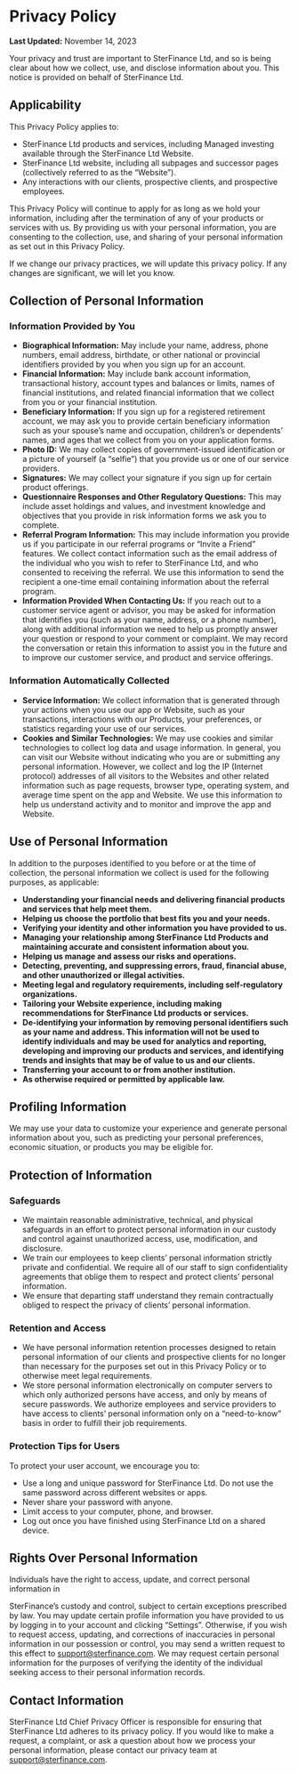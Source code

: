 # Privacy Policy

**Last Updated:** November 14, 2023

Your privacy and trust are important to SterFinance Ltd, and so is being clear about how we collect, use, and disclose information about you. This notice is provided on behalf of SterFinance Ltd.

## Applicability

This Privacy Policy applies to:

- SterFinance Ltd products and services, including Managed investing available through the SterFinance Ltd Website.
- SterFinance Ltd website, including all subpages and successor pages (collectively referred to as the “Website”).
- Any interactions with our clients, prospective clients, and prospective employees.

This Privacy Policy will continue to apply for as long as we hold your information, including after the termination of any of your products or services with us. By providing us with your personal information, you are consenting to the collection, use, and sharing of your personal information as set out in this Privacy Policy.

If we change our privacy practices, we will update this privacy policy. If any changes are significant, we will let you know.

## Collection of Personal Information

### Information Provided by You

- **Biographical Information:** May include your name, address, phone numbers, email address, birthdate, or other national or provincial identifiers provided by you when you sign up for an account.
- **Financial Information:** May include bank account information, transactional history, account types and balances or limits, names of financial institutions, and related financial information that we collect from you or your financial institution.
- **Beneficiary Information:** If you sign up for a registered retirement account, we may ask you to provide certain beneficiary information such as your spouse’s name and occupation, children’s or dependents’ names, and ages that we collect from you on your application forms.
- **Photo ID:** We may collect copies of government-issued identification or a picture of yourself (a “selfie”) that you provide us or one of our service providers.
- **Signatures:** We may collect your signature if you sign up for certain product offerings.
- **Questionnaire Responses and Other Regulatory Questions:** This may include asset holdings and values, and investment knowledge and objectives that you provide in risk information forms we ask you to complete.
- **Referral Program Information:** This may include information you provide us if you participate in our referral programs or “Invite a Friend” features. We collect contact information such as the email address of the individual who you wish to refer to SterFinance Ltd, and who consented to receiving the referral. We use this information to send the recipient a one-time email containing information about the referral program.
- **Information Provided When Contacting Us:** If you reach out to a customer service agent or advisor, you may be asked for information that identifies you (such as your name, address, or a phone number), along with additional information we need to help us promptly answer your question or respond to your comment or complaint. We may record the conversation or retain this information to assist you in the future and to improve our customer service, and product and service offerings.

### Information Automatically Collected

- **Service Information:** We collect information that is generated through your actions when you use our app or Website, such as your transactions, interactions with our Products, your preferences, or statistics regarding your use of our services.
- **Cookies and Similar Technologies:** We may use cookies and similar technologies to collect log data and usage information. In general, you can visit our Website without indicating who you are or submitting any personal information. However, we collect and log the IP (Internet protocol) addresses of all visitors to the Websites and other related information such as page requests, browser type, operating system, and average time spent on the app and Website. We use this information to help us understand activity and to monitor and improve the app and Website.

## Use of Personal Information

In addition to the purposes identified to you before or at the time of collection, the personal information we collect is used for the following purposes, as applicable:

- **Understanding your financial needs and delivering financial products and services that help meet them.**
- **Helping us choose the portfolio that best fits you and your needs.**
- **Verifying your identity and other information you have provided to us.**
- **Managing your relationship among SterFinance Ltd Products and maintaining accurate and consistent information about you.**
- **Helping us manage and assess our risks and operations.**
- **Detecting, preventing, and suppressing errors, fraud, financial abuse, and other unauthorized or illegal activities.**
- **Meeting legal and regulatory requirements, including self-regulatory organizations.**
- **Tailoring your Website experience, including making recommendations for SterFinance Ltd products or services.**
- **De-identifying your information by removing personal identifiers such as your name and address. This information will not be used to identify individuals and may be used for analytics and reporting, developing and improving our products and services, and identifying trends and insights that may be of value to us and our clients.**
- **Transferring your account to or from another institution.**
- **As otherwise required or permitted by applicable law.**

## Profiling Information

We may use your data to customize your experience and generate personal information about you, such as predicting your personal preferences, economic situation, or products you may be eligible for.

## Protection of Information

### Safeguards

- We maintain reasonable administrative, technical, and physical safeguards in an effort to protect personal information in our custody and control against unauthorized access, use, modification, and disclosure.
- We train our employees to keep clients’ personal information strictly private and confidential. We require all of our staff to sign confidentiality agreements that oblige them to respect and protect clients’ personal information.
- We ensure that departing staff understand they remain contractually obliged to respect the privacy of clients’ personal information.

### Retention and Access

- We have personal information retention processes designed to retain personal information of our clients and prospective clients for no longer than necessary for the purposes set out in this Privacy Policy or to otherwise meet legal requirements.
- We store personal information electronically on computer servers to which only authorized persons have access, and only by means of secure passwords. We authorize employees and service providers to have access to clients’ personal information only on a “need-to-know” basis in order to fulfill their job requirements.

### Protection Tips for Users

To protect your user account, we encourage you to:

- Use a long and unique password for SterFinance Ltd. Do not use the same password across different websites or apps.
- Never share your password with anyone.
- Limit access to your computer, phone, and browser.
- Log out once you have finished using SterFinance Ltd on a shared device.

## Rights Over Personal Information

Individuals have the right to access, update, and correct personal information in

 SterFinance’s custody and control, subject to certain exceptions prescribed by law. You may update certain profile information you have provided to us by logging in to your account and clicking “Settings”. Otherwise, if you wish to request access, updating, and corrections of inaccuracies in personal information in our possession or control, you may send a written request to this effect to [support@sterfinance.com](mailto:support@sterfinance.com). We may request certain personal information for the purposes of verifying the identity of the individual seeking access to their personal information records.

## Contact Information

SterFinance Ltd Chief Privacy Officer is responsible for ensuring that SterFinance Ltd adheres to its privacy policy. If you would like to make a request, a complaint, or ask a question about how we process your personal information, please contact our privacy team at [support@sterfinance.com](mailto:support@sterfinance.com).